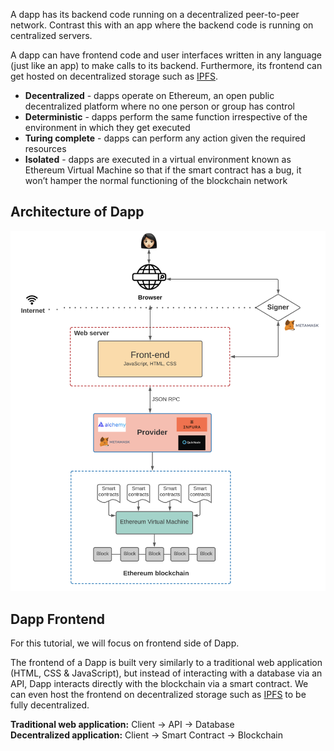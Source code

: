 A dapp has its backend code running on a decentralized peer-to-peer network. Contrast this with an app where the backend code is running on centralized servers.

A dapp can have frontend code and user interfaces written in any language (just like an app) to make calls to its backend. Furthermore, its frontend can get hosted on decentralized storage such as [IPFS](https://ipfs.io/).

- **Decentralized** - dapps operate on Ethereum, an open public decentralized platform where no one person or group has control
- **Deterministic** - dapps perform the same function irrespective of the environment in which they get executed
- **Turing complete** - dapps can perform any action given the required resources
- **Isolated** - dapps are executed in a virtual environment known as Ethereum Virtual Machine so that if the smart contract has a bug, it won’t hamper the normal functioning of the blockchain network

## Architecture of Dapp

![Architecture of Dapp](../assets/images/architecture-of-dapp.png)

## Dapp Frontend

For this tutorial, we will focus on frontend side of Dapp.

The frontend of a Dapp is built very similarly to a traditional web application (HTML, CSS & JavaScript), but instead of interacting with a database via an API, Dapp interacts directly with the blockchain via a smart contract. We can even host the frontend on decentralized storage such as [IPFS](https://ipfs.io/) to be fully decentralized.

**Traditional web application:** Client → API → Database <br />
**Decentralized application:** Client → Smart Contract → Blockchain
